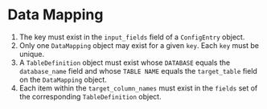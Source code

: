 # Data Mapping

1. The key must exist in the `input_fields` field of a `ConfigEntry` object.
2. Only one `DataMapping` object may exist for a given `key`. Each `key` must be unique.
3. A `TableDefinition` object must exist whose `DATABASE` equals the `database_name` field and whose `TABLE NAME` equals the `target_table` field on the `DataMapping` object.
4. Each item within the `target_column_names` must exist in the `fields` set of the corresponding `TableDefinition` object.